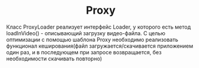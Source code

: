 <h1 align="center">Proxy</h1>
<a >
Класс ProxyLoader реализует интерфейс Loader, у которого есть метод loadInVideo() - описывающий загрузку видео-файла. 
С целью оптимизации с помощью шаблона Proxy  необходимо реализовать функционал кеширования(файл загружается/скачивается приложением один раз, и в последующем при запросе возвращается, без необходимости скачивать повторно)

</a>
